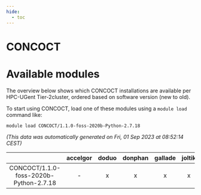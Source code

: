 ```yaml
---
hide:
  - toc
---
```


CONCOCT
=======

# Available modules


The overview below shows which CONCOCT installations are available per HPC-UGent Tier-2cluster, ordered based on software version (new to old).

To start using CONCOCT, load one of these modules using a `module load` command like:

```shell
module load CONCOCT/1.1.0-foss-2020b-Python-2.7.18
```

*(This data was automatically generated on Fri, 01 Sep 2023 at 08:52:14 CEST)*  

| |accelgor|doduo|donphan|gallade|joltik|skitty|swalot|victini|
| :---: | :---: | :---: | :---: | :---: | :---: | :---: | :---: | :---: |
|CONCOCT/1.1.0-foss-2020b-Python-2.7.18|-|x|x|x|x|x|x|x|
